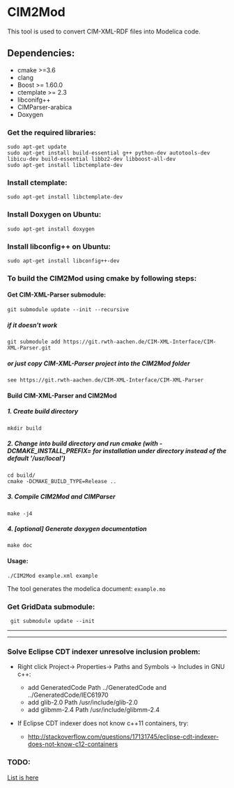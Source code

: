 # CIM2Mod

This tool is used to convert CIM-XML-RDF files into Modelica code.

## Dependencies:
* cmake >=3.6
* clang
* Boost >= 1.60.0
* ctemplate >= 2.3
* libconifg++
* CIMParser-arabica
* Doxygen

### Get the required libraries:

    sudo apt-get update
    sudo apt-get install build-essential g++ python-dev autotools-dev libicu-dev build-essential libbz2-dev libboost-all-dev
    sudo apt-get install libctemplate-dev
### Install ctemplate:
    sudo apt-get install libctemplate-dev
### Install Doxygen on Ubuntu:
	sudo apt-get install doxygen

### Install libconfig++ on Ubuntu:
    sudo apt-get install libconfig++-dev


### To build the CIM2Mod using cmake by following steps:

#### Get CIM-XML-Parser submodule:

    git submodule update --init --recursive
##### if it doesn't work
    git submodule add https://git.rwth-aachen.de/CIM-XML-Interface/CIM-XML-Parser.git
#####  or just copy CIM-XML-Parser project into the CIM2Mod folder
    see https://git.rwth-aachen.de/CIM-XML-Interface/CIM-XML-Parser

#### Build CIM-XML-Parser and CIM2Mod

##### 1. Create build directory

    mkdir build

##### 2. Change into build directory and run cmake (with -DCMAKE_INSTALL_PREFIX=<PREFIX> for installation under <PREFIX> directory instead of the default '/usr/local')

    cd build/
    cmake -DCMAKE_BUILD_TYPE=Release ..

##### 3. Compile CIM2Mod and CIMParser

    make -j4


##### 4. [optional] Generate doxygen documentation

    make doc


#### Usage:

    ./CIM2Mod example.xml example

  The tool generates the modelica document: `example.mo`


### Get GridData submodule:

     git submodule update --init

***

***
### Solve Eclipse CDT indexer unresolve inclusion problem:
* Right click Project-> Properties-> Paths and Symbols -> Includes in GNU c++:

  * add GeneratedCode Path ../GeneratedCode and ../GeneratedCode/IEC61970
  * add glib-2.0 Path /usr/include/glib-2.0
  * add glibmm-2.4 Path /usr/include/glibmm-2.4

* If Eclipse CDT indexer does not know c++11 containers, try:
  * http://stackoverflow.com/questions/17131745/eclipse-cdt-indexer-does-not-know-c12-containers

### TODO:
  [List is here](TODO.md)
